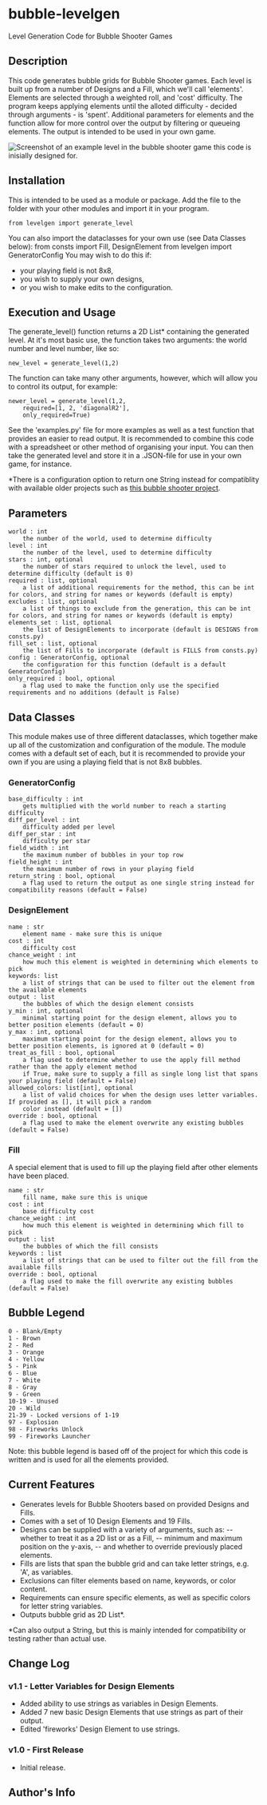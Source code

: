 # bubble-levelgen
 Level Generation Code for Bubble Shooter Games

## Description
This code generates bubble grids for Bubble Shooter games. 
Each level is built up from a number of Designs and a Fill, which we'll call 'elements'.
Elements are selected through a weighted roll, and 'cost' difficulty. The program keeps applying elements until the alloted difficulty - decided through arguments - is 'spent'.
Additional parameters for elements and the function allow for more control over the output by filtering or queueing elements.
The output is intended to be used in your own game.

![Screenshot of an example level in the bubble shooter game this code is inisially designed for.](/assets/example.jpg)

## Installation
This is intended to be used as a module or package. Add the file to the folder with your other modules and import it in your program.

`from levelgen import generate_level`

You can also import the dataclasses for your own use (see Data Classes below):
    from consts import Fill, DesignElement
    from levelgen import GeneratorConfig
You may wish to do this if:
- your playing field is not 8x8,
- you wish to supply your own designs,
- or you wish to make edits to the configuration.

## Execution and Usage
The generate_level() function returns a 2D List* containing the generated level. 
At it's most basic use, the function takes two arguments: the world number and level number, like so:

`new_level = generate_level(1,2)`

The function can take many other arguments, however, which will allow you to control its output, for example:

    newer_level = generate_level(1,2, 
        required=[1, 2, 'diagonalR2'], 
        only_required=True)

See the 'examples.py' file for more examples as well as a test function that provides an easier to read output.
It is recommended to combine this code with a spreadsheet or other method of organising your input.
You can then take the generated level and store it in a .JSON-file for use in your own game, for instance.

*There is a configuration option to return one String instead for compatiblity with available older projects such as [this bubble shooter project](https://github.com/tastelikecoke/shoot-bubble).

## Parameters
    world : int
        the number of the world, used to determine difficulty
    level : int
        the number of the level, used to determine difficulty
    stars : int, optional
        the number of stars required to unlock the level, used to determine difficulty (default is 0)
    required : list, optional
        a list of additional requirements for the method, this can be int for colors, and string for names or keywords (default is empty)
    excludes : list, optional
        a list of things to exclude from the generation, this can be int for colors, and string for names or keywords (default is empty)
    elements_set : list, optional
        the list of DesignElements to incorporate (default is DESIGNS from consts.py)
    fill_set : list, optional
        the list of Fills to incorporate (default is FILLS from consts.py)
    config : GeneratorConfig, optional
        the configuration for this function (default is a default GeneratorConfig)
    only_required : bool, optional
        a flag used to make the function only use the specified requirements and no additions (default is False)

## Data Classes
This module makes use of three different dataclasses, which together make up all of the customization and configuration of the module. The module comes with a default set of each, but it is recommended to provide your own if you are using a playing field that is not 8x8 bubbles.

### GeneratorConfig
    base_difficulty : int
        gets multiplied with the world number to reach a starting difficulty
    diff_per_level : int
        difficulty added per level
    diff_per_star : int
        difficulty per star
    field_width : int
        the maximum number of bubbles in your top row
    field_height : int
        the maximum number of rows in your playing field
    return_string : bool, optional
        a flag used to return the output as one single string instead for compatibility reasons (default = False)

### DesignElement
    name : str
        element name - make sure this is unique
    cost : int
        difficulty cost
    chance_weight : int
        how much this element is weighted in determining which elements to pick
    keywords: list
        a list of strings that can be used to filter out the element from the available elements
    output : list
        the bubbles of which the design element consists
    y_min : int, optional
        minimal starting point for the design element, allows you to better position elements (default = 0)
    y_max : int, optional
        maximum starting point for the design element, allows you to better position elements, is ignored at 0 (default = 0)
    treat_as_fill : bool, optional
        a flag used to determine whether to use the apply fill method rather than the apply element method
        if True, make sure to supply a fill as single long list that spans your playing field (default = False)
    allowed_colors: list[int], optional
        a list of valid choices for when the design uses letter variables. If provided as [], it will pick a random
        color instead (default = [])
    override : bool, optional
        a flag used to make the element overwrite any existing bubbles (default = False)

### Fill
A special element that is used to fill up the playing field after other elements have been placed.

    name : str 
        fill name, make sure this is unique
    cost : int
        base difficulty cost
    chance_weight : int
        how much this element is weighted in determining which fill to pick
    output : list
        the bubbles of which the fill consists
    keywords : list
        a list of strings that can be used to filter out the fill from the available fills
    override : bool, optional 
        a flag used to make the fill overwrite any existing bubbles (default = False)

## Bubble Legend
    0 - Blank/Empty
    1 - Brown
    2 - Red
    3 - Orange
    4 - Yellow
    5 - Pink
    6 - Blue
    7 - White
    8 - Gray
    9 - Green
    10-19 - Unused
    20 - Wild
    21-39 - Locked versions of 1-19
    97 - Explosion
    98 - Fireworks Unlock
    99 - Fireworks Launcher
Note: this bubble legend is based off of the project for which this code is written and is used for all the elements provided.

## Current Features
- Generates levels for Bubble Shooters based on provided Designs and Fills.
- Comes with a set of 10 Design Elements and 19 Fills.
- Designs can be supplied with a variety of arguments, such as:
-- whether to treat it as a 2D list or as a Fill,
-- minimum and maximum position on the y-axis,
-- and whether to override previously placed elements.
- Fills are lists that span the bubble grid and can take letter strings, e.g. 'A', as variables.
- Exclusions can filter elements based on name, keywords, or color content.
- Requirements can ensure specific elements, as well as specific colors for letter string variables.
- Outputs bubble grid as 2D List*.

*Can also output a String, but this is mainly intended for compatibility or testing rather than actual use.

## Change Log
### v1.1 - Letter Variables for Design Elements
- Added ability to use strings as variables in Design Elements.
- Added 7 new basic Design Elements that use strings as part of their output.
- Edited 'fireworks' Design Element to use strings.


### v1.0 - First Release
- Initial release.

## Author's Info